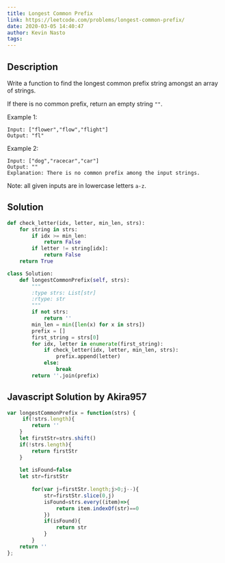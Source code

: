 ```yaml
---
title: Longest Common Prefix
link: https://leetcode.com/problems/longest-common-prefix/
date: 2020-03-05 14:40:47
author: Kevin Nasto
tags:
---
```


## Description

Write a function to find the longest common prefix string amongst an array of strings.

If there is no common prefix, return an empty string `""`.

Example 1:
```
Input: ["flower","flow","flight"]
Output: "fl"
```

Example 2:
```
Input: ["dog","racecar","car"]
Output: ""
Explanation: There is no common prefix among the input strings.
```

Note: all given inputs are in lowercase letters `a-z`.

## Solution
```python
def check_letter(idx, letter, min_len, strs):
    for string in strs:
        if idx >= min_len:
            return False
        if letter != string[idx]:
            return False
    return True

class Solution:
    def longestCommonPrefix(self, strs):
        """
        :type strs: List[str]
        :rtype: str
        """
        if not strs:
            return ''
        min_len = min([len(x) for x in strs])
        prefix = []
        first_string = strs[0]
        for idx, letter in enumerate(first_string):
            if check_letter(idx, letter, min_len, strs):
                prefix.append(letter)
            else:
                break
        return ''.join(prefix)
```

## Javascript Solution by Akira957
```javascript
var longestCommonPrefix = function(strs) {
     if(!strs.length){
        return ''
    }
    let firstStr=strs.shift()
    if(!strs.length){
        return firstStr
    }
    
    let isFound=false
    let str=firstStr
    
        for(var j=firstStr.length;j>0;j--){
            str=firstStr.slice(0,j)
            isFound=strs.every((item)=>{
                return item.indexOf(str)==0
            })
            if(isFound){
                return str
            }
        }
    return ''
};
```
